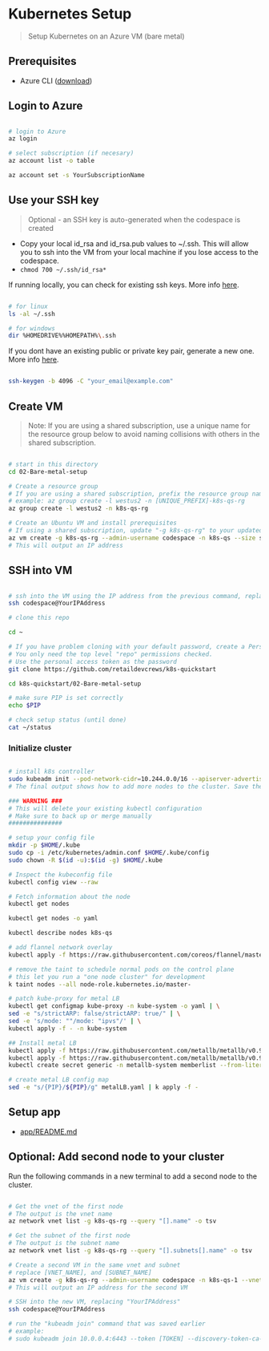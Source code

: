 # Kubernetes Setup

> Setup Kubernetes on an Azure VM (bare metal)

## Prerequisites

- Azure CLI ([download](https://docs.microsoft.com/en-us/cli/azure/install-azure-cli?view=azure-cli-latest))

## Login to Azure

```bash

# login to Azure
az login

# select subscription (if necesary)
az account list -o table

az account set -s YourSubscriptionName

```

## Use your SSH key

> Optional - an SSH key is auto-generated when the codespace is created

- Copy your local id_rsa and id_rsa.pub values to ~/.ssh. This will allow you to ssh into the VM from your local machine if you lose access to the codespace.
- `chmod 700 ~/.ssh/id_rsa*`

If running locally, you can check for existing ssh keys. More info [here](https://docs.github.com/en/github-ae@latest/github/authenticating-to-github/checking-for-existing-ssh-keys).

```bash

# for linux
ls -al ~/.ssh

# for windows
dir %HOMEDRIVE%%HOMEPATH%\.ssh

```

If you dont have an existing public or private key pair, generate a new one. More info [here](https://docs.github.com/en/github-ae@latest/github/authenticating-to-github/generating-a-new-ssh-key-and-adding-it-to-the-ssh-agent).

```bash

ssh-keygen -b 4096 -C "your_email@example.com"

```

## Create VM

> Note: If you are using a shared subscription, use a unique name for the resource group below to avoid naming collisions with others in the shared subscription.

```bash

# start in this directory
cd 02-Bare-metal-setup

# Create a resource group
# If you are using a shared subscription, prefix the resource group name with something unique like your alias.
# example: az group create -l westus2 -n [UNIQUE_PREFIX]-k8s-qs-rg
az group create -l westus2 -n k8s-qs-rg

# Create an Ubuntu VM and install prerequisites
# If using a shared subscription, update "-g k8s-qs-rg" to your updated resource group name from the previous command
az vm create -g k8s-qs-rg --admin-username codespace -n k8s-qs --size standard_d2s_v3 --nsg-rule SSH --image Canonical:UbuntuServer:18.04-LTS:latest --os-disk-size-gb 128 --generate-ssh-keys --custom-data startup.sh --query publicIpAddress -o tsv
# This will output an IP address

```

## SSH into VM

```bash

# ssh into the VM using the IP address from the previous command, replacing "YourIPAddress"
ssh codespace@YourIPAddress

# clone this repo

cd ~

# If you have problem cloning with your default password, create a Personal Access token at https://github.com/settings/tokens.
# You only need the top level "repo" permissions checked.
# Use the personal access token as the password
git clone https://github.com/retaildevcrews/k8s-quickstart

cd k8s-quickstart/02-Bare-metal-setup

# make sure PIP is set correctly
echo $PIP

# check setup status (until done)
cat ~/status

```

### Initialize cluster

```bash

# install k8s controller
sudo kubeadm init --pod-network-cidr=10.244.0.0/16 --apiserver-advertise-address $PIP
# The final output shows how to add more nodes to the cluster. Save the "kubeadm join" command for later use

### WARNING ###
# This will delete your existing kubectl configuration
# Make sure to back up or merge manually
###############

# setup your config file
mkdir -p $HOME/.kube
sudo cp -i /etc/kubernetes/admin.conf $HOME/.kube/config
sudo chown -R $(id -u):$(id -g) $HOME/.kube

# Inspect the kubeconfig file
kubectl config view --raw

# Fetch information about the node
kubectl get nodes

kubectl get nodes -o yaml

kubectl describe nodes k8s-qs

# add flannel network overlay
kubectl apply -f https://raw.githubusercontent.com/coreos/flannel/master/Documentation/kube-flannel.yml --namespace=kube-system

# remove the taint to schedule normal pods on the control plane
# this let you run a "one node cluster" for development
k taint nodes --all node-role.kubernetes.io/master-

# patch kube-proxy for metal LB
kubectl get configmap kube-proxy -n kube-system -o yaml | \
sed -e "s/strictARP: false/strictARP: true/" | \
sed -e 's/mode: ""/mode: "ipvs"/' | \
kubectl apply -f - -n kube-system

## Install metal LB
kubectl apply -f https://raw.githubusercontent.com/metallb/metallb/v0.9.4/manifests/namespace.yaml
kubectl apply -f https://raw.githubusercontent.com/metallb/metallb/v0.9.4/manifests/metallb.yaml
kubectl create secret generic -n metallb-system memberlist --from-literal=secretkey="$(openssl rand -base64 128)"

# create metal LB config map
sed -e "s/{PIP}/${PIP}/g" metalLB.yaml | k apply -f -

```

## Setup app

- [app/README.md](app/README.md)

## Optional: Add second node to your cluster

Run the following commands in a new terminal to add a second node to the cluster.

```bash

# Get the vnet of the first node
# The output is the vnet name
az network vnet list -g k8s-qs-rg --query "[].name" -o tsv

# Get the subnet of the first node
# The output is the subnet name
az network vnet list -g k8s-qs-rg --query "[].subnets[].name" -o tsv

# Create a second VM in the same vnet and subnet
# replace [VNET_NAME], and [SUBNET_NAME]
az vm create -g k8s-qs-rg --admin-username codespace -n k8s-qs-1 --vnet-name [VNET_NAME] --subnet [SUBNET_NAME] --size standard_d2s_v3 --nsg-rule SSH --image Canonical:UbuntuServer:18.04-LTS:latest --os-disk-size-gb 128 --custom-data startup.sh --query publicIpAddress -o tsv
# This will output an IP address for the second VM

# SSH into the new VM, replacing "YourIPAddress"
ssh codespace@YourIPAddress

# run the "kubeadm join" command that was saved earlier
# example:
# sudo kubeadm join 10.0.0.4:6443 --token [TOKEN] --discovery-token-ca-cert-hash [CA_CERT_HASH]

```
